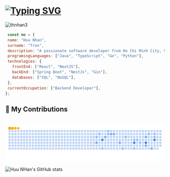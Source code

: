 <h1><a href="https://git.io/typing-svg"><img src="https://readme-typing-svg.herokuapp.com?font=JetBrains+Mono&weight=500&size=28&pause=900&color=0969DB&random=false&width=435&lines=Welcome+to+Nhan's+GitHub" alt="Typing SVG" /></a></h1>
<div align="center>
  <p align="left"> <img src="https://komarev.com/ghpvc/?username=thnhan3&label=Profile%20views&color=0e75b6&style=flat" alt="thnhan3"/> </p>
</div>
 
 ```js
  const me = {
  name: "Huu Nhan",
  surname: "Tran",
  description: "A passionate software developer from Ho Chi Minh City, Vietnam",
  programingLanguages: ["Java", "TypeScript", "Go", "Python"],
  technologies: {
    frontEnd: ["React", "NextJS"],
    backEnd: ["Spring Boot", "NestJs", "Gin"],
    databases: ["SQL", "NoSQL"],
  },
  currentOccupation: ["Backend Developer"],
};
```

<div>
  <h2>🐍 My Contributions </h2>
  <br>
  <img alt="snake eating my contributions" src="https://github.com/thnhan3/thnhan3/blob/output/github-contribution-grid-snake.gif" />
  <br/>
</div>

![Huu NHan's GitHub stats](https://github-readme-stats.vercel.app/api?username=thnhan3&show_icons=true&theme=transparent)
